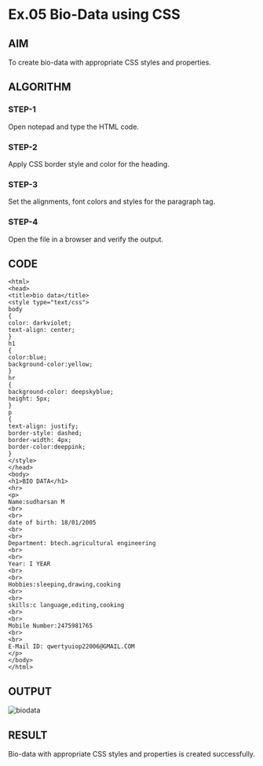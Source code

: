 # Ex.05 Bio-Data using CSS
## AIM
  To create bio-data with appropriate CSS styles and properties.

## ALGORITHM
### STEP-1
  Open notepad and type the HTML code.

### STEP-2
  Apply CSS border style and color for the heading.

### STEP-3
  Set the alignments, font colors and styles for the paragraph tag.

### STEP-4
  Open the file in a browser and verify the output.
  
## CODE
```
<html>
<head>
<title>bio data</title>
<style type="text/css">
body
{
color: darkviolet;
text-align: center;
}
h1
{
color:blue;
background-color:yellow;
}
hr
{
background-color: deepskyblue;
height: 5px;
}
p
{
text-align: justify;
border-style: dashed;
border-width: 4px;
border-color:deeppink;
}
</style>
</head>
<body>
<h1>BIO DATA</h1>
<hr>
<p>
Name:sudharsan M
<br>
<br>
date of birth: 18/01/2005
<br>
<br>
Department: btech.agricultural engineering 
<br>
<br>
Year: I YEAR
<br>
<br>
Hobbies:sleeping,drawing,cooking
<br>
<br>
skills:c language,editing,cooking
<br>
<br>
Mobile Number:2475981765
<br>
<br>
E-Mail ID: qwertyuiop22006@GMAIL.COM
</p>
</body>
</html>
```

## OUTPUT
![biodata](https://github.com/SUDHARSAN011705/Ex05_Web-Design/assets/167398236/89bdf0c3-7144-4a74-b237-d4363f6d0fe7)


## RESULT
  Bio-data with appropriate CSS styles and properties is created successfully.
